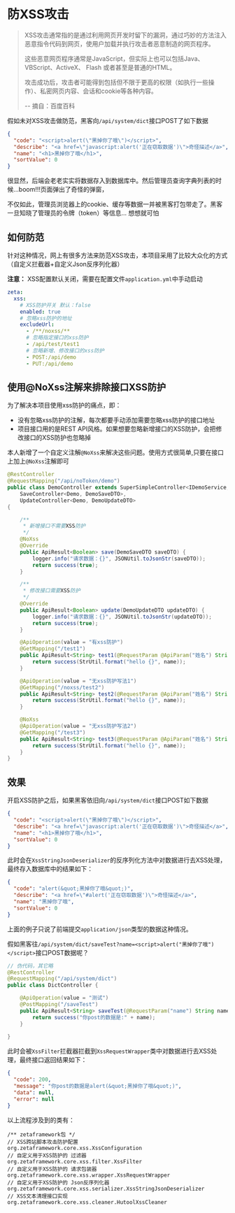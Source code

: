 # 防XSS攻击

> XSS攻击通常指的是通过利用网页开发时留下的漏洞，通过巧妙的方法注入恶意指令代码到网页，使用户加载并执行攻击者恶意制造的网页程序。
>
> 这些恶意网页程序通常是JavaScript，但实际上也可以包括Java、 VBScript、ActiveX、 Flash 或者甚至是普通的HTML。
>
> 攻击成功后，攻击者可能得到包括但不限于更高的权限（如执行一些操作）、私密网页内容、会话和cookie等各种内容。 
>
> -- 摘自：百度百科

假如未对XSS攻击做防范，黑客向`/api/system/dict`接口POST了如下数据

```json
{
  "code": "<script>alert(\"黑掉你了哦\")</script>",
  "describe": "<a href=\"javascript:alert('正在窃取数据')\">奇怪描述</a>",
  "name": "<h1>黑掉你了哦</h1>",
  "sortValue": 0
}
```

很显然，后端会老老实实将数据存入到数据库中。然后管理员查询字典列表的时候...boom!!!页面弹出了奇怪的弹窗，

不仅如此，管理员浏览器上的cookie、缓存等数据一并被黑客打包带走了。黑客一旦知晓了管理员的令牌（token）等信息... 想想就可怕


## 如何防范
针对这种情况，网上有很多方法来防范XSS攻击，本项目采用了比较大众化的方式（自定义拦截器+自定义Json反序列化器）

**注意：** XSS配置默认关闭，需要在配置文件`application.yml`中手动启动
```yaml
zeta:
  xss:
    # XSS防护开关 默认：false
    enabled: true
    # 忽略xss防护的地址
    excludeUrl:
      - /**/noxss/**
      # 忽略指定接口的xss防护
      - /api/test/test1
      # 忽略新增、修改接口的xss防护
      - POST:/api/demo
      - PUT:/api/demo
```

## 使用@NoXss注解来排除接口XSS防护

为了解决本项目使用xss防护的痛点，即：

- 没有忽略xss防护的注解，每次都要手动添加需要忽略xss防护的接口地址
- 项目接口用的是REST API风格。如果想要忽略新增接口的XSS防护，会把修改接口的XSS防护也忽略掉

本人新增了一个自定义注解`@NoXss`来解决这些问题。使用方式很简单,只要在接口上加上`@NoXss`注解即可

```java
@RestController
@RequestMapping("/api/noToken/demo")
public class DemoController extends SuperSimpleController<IDemoService, Demo> implements
    SaveController<Demo, DemoSaveDTO>,
    UpdateController<Demo, DemoUpdateDTO>
{

    /**
     * 新增接口不需要XSS防护
     */
    @NoXss
    @Override
    public ApiResult<Boolean> save(DemoSaveDTO saveDTO) {
        logger.info("请求数据：{}", JSONUtil.toJsonStr(saveDTO));
        return success(true);
    }

    /**
     * 修改接口需要XSS防护
     */
    @Override
    public ApiResult<Boolean> update(DemoUpdateDTO updateDTO) {
        logger.info("请求数据：{}", JSONUtil.toJsonStr(updateDTO));
        return success(true);
    }

    @ApiOperation(value = "有xss防护")
    @GetMapping("/test1")
    public ApiResult<String> test1(@RequestParam @ApiParam("姓名") String name) {
        return success(StrUtil.format("hello {}", name));
    }

    @ApiOperation(value = "无xss防护写法1")
    @GetMapping("/noxss/test2")
    public ApiResult<String> test2(@RequestParam @ApiParam("姓名") String name) {
        return success(StrUtil.format("hello {}", name));
    }

    @NoXss
    @ApiOperation(value = "无xss防护写法2")
    @GetMapping("/test3")
    public ApiResult<String> test3(@RequestParam @ApiParam("姓名") String name) {
        return success(StrUtil.format("hello {}", name));
    }
}
```

## 效果

开启XSS防护之后，如果黑客依旧向`/api/system/dict`接口POST如下数据

```json
{
  "code": "<script>alert(\"黑掉你了哦\")</script>",
  "describe": "<a href=\"javascript:alert('正在窃取数据')\">奇怪描述</a>",
  "name": "<h1>黑掉你了哦</h1>",
  "sortValue": 0
}
```

此时会在`XssStringJsonDeserializer`的反序列化方法中对数据进行去XSS处理，最终存入数据库中的结果如下：

```json
{
  "code": "alert(&quot;黑掉你了哦&quot;)",
  "describe": "<a href=\"#alert('正在窃取数据')\">奇怪描述</a>",
  "name": "黑掉你了哦",
  "sortValue": 0
}
```

上面的例子只说了前端提交`application/json`类型的数据这种情况。

假如黑客往`/api/system/dict/saveTest?name=<script>alert("黑掉你了哦")</script>`接口POST数据呢？

```java
// 伪代码，其它略
@RestController
@RequestMapping("/api/system/dict")
public class DictController {

    @ApiOperation(value = "测试")
    @PostMapping("/saveTest")
    public ApiResult<String> saveTest(@RequestParam("name") String name) {
        return success("你post的数据是:" + name);
    }
    
}
```

此时会被`XssFilter`拦截器拦截到`XssRequestWrapper`类中对数据进行去XSS处理，最终接口返回结果如下：

```json
{
  "code": 200,
  "message": "你post的数据是alert(&quot;黑掉你了哦&quot;)",
  "data": null,
  "error": null
}
```


以上流程涉及到的类有：
```
/** zetaframework包 */
// XSS跨站脚本攻击防护配置
org.zetaframework.core.xss.XssConfiguration
// 自定义用于XSS防护的 过滤器
org.zetaframework.core.xss.filter.XssFilter
// 自定义用于XSS防护的 请求包装器
org.zetaframework.core.xss.wrapper.XssRequestWrapper
// 自定义用于XSS防护的 Json反序列化器
org.zetaframework.core.xss.serializer.XssStringJsonDeserializer
// XSS文本清理接口实现
org.zetaframework.core.xss.cleaner.HutoolXssCleaner
```
